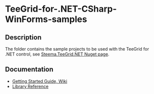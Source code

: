 # TeeGrid-for-.NET-CSharp-WinForms-samples

## Description
The folder contains the sample projects to be used with the TeeGrid for .NET control,
see [Steema.TeeGrid.NET Nuget page](https://www.nuget.org/packages/Steema.TeeGrid.NET).

## Documentation
- [Getting Started Guide, Wiki](https://github.com/Steema/TeeGrid-for-.NET/wiki)
- [Library Reference](http://www.teechart.net/docs/TeeGridNETReference.htm)
